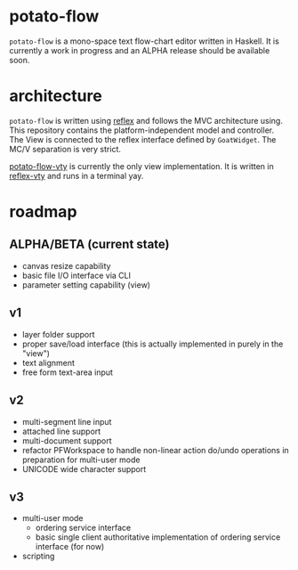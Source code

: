# potato-flow
`potato-flow` is a mono-space text flow-chart editor written in Haskell. It is currently a work in progress and an ALPHA release should be available soon.

# architecture
`potato-flow` is written using [reflex](https://github.com/reflex-frp/reflex) and follows the MVC architecture using. This repository contains the platform-independent model and controller.
The View is connected to the reflex interface defined by `GoatWidget`. The MC/V separation is very strict.

[potato-flow-vty](https://github.com/pdlla/potato-flow-vty) is currently the only view implementation. It is written in [reflex-vty](https://github.com/reflex-frp/reflex-vty) and runs in a terminal yay.

# roadmap

## ALPHA/BETA (current state)
- canvas resize capability
- basic file I/O interface via CLI
- parameter setting capability (view)

## v1
- layer folder support
- proper save/load interface (this is actually implemented in purely in the "view")
- text alignment
- free form text-area input

## v2
- multi-segment line input
- attached line support
- multi-document support
- refactor PFWorkspace to handle non-linear action do/undo operations in preparation for multi-user mode
- UNICODE wide character support


## v3
- multi-user mode
  - ordering service interface
  - basic single client authoritative implementation of ordering service interface (for now)
- scripting
